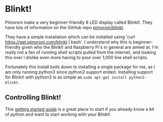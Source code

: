 # Blinkt!

Pimoroni make a very beginner-friendly 8 LED display called Blinkt!. They have lots of information on the GitHub repo [pimoroni/blinkt](https://github.com/pimoroni/blinkt).

They have a simple installation which can be installed using 'curl https://get.pimoroni.com/blinkt | bash'. I understand why this is beginner-friendly given who the Blinkt! and Raspberry Pi's in general are aimed at. I'm really not a fan of running shell scripts pulled from the internet, and looking this over I dislike even more having to pour over 1,000 line shell scripts. 

Fortunately this install boils down to installing a single package for me, as I am only running python3 since python2 support ended. Installing support for Blinkt! with python3 is as simple as `sudo apt-get install python3-blinkt`. 

## Controlling Blinkt!

This [getting started guide](https://learn.pimoroni.com/tutorial/sandyj/getting-started-with-blinkt) is a great place to start if you already know a bit of python and want to start working with your Blinkt!.
